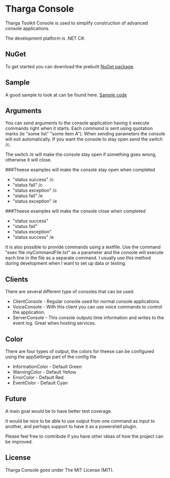Tharga Console
==============

Tharga Toolkit Console is used to simplify construction of advanced console applications.

The development platform is .NET C#.

NuGet
-----

To get started you can download the prebuilt [NuGet package](https://www.nuget.org/packages/Tharga.Toolkit.Console/).

Sample
------

A good sample to look at can be found here.
[Sample code](https://github.com/poxet/tharga-console/blob/master/Samples/SampleConsole/Program.cs)

Arguments
------

You can send arguments to the console application having it execute commands  right when it starts. Each *command* is sent using quotation marks (ie "some list" "some item A"). When sending parameters the console will exit automatically. If you want the console to stay open send the switch /c.

The switch /e will make the console stay open if something goes wrong, otherwise it will close.

###Theese examples will make the console stay open when completed
- "status success" /c
- "status fail" /c
- "status exception" /c
- "status fail" /e
- "status exception" /e

###Theese examples will make the console close when completed
- "status success"
- "status fail"
- "status exception"
- "status success" /e

It is also possible to provide commands using a textfile. Use the command "exec file myCommandFile.txt" as a parameter and the console will execute each line in the file as a separate command. I usually use this method during development when I want to set up data or testing.

Clients
------
There are several different type of consoles that can be used.
- ClientConsole - Regular console used for normal console applications.
- VoiceConsole - With this client you can use voice commands to control the application.
- ServerConsole - This console outputs time information and writes to the event log. Great when hosting services.

Color
------
There are four types of output, the colors for theese can be configured using the appSettings part of the config file
- InformationColor - Default Green
- WarningColor - Default Yellow
- ErrorColor - Default Red
- EventColor - Default Cyan

Future
------

A main goal would be to have better test coverage.

It would be nice to be able to use output from one command as input to another, and perhaps support to have it as a powershell plugin.

Please feel free to contribute if you have other ideas of how the project can be improved.

License
------
Tharga Console goes under The MIT License (MIT).